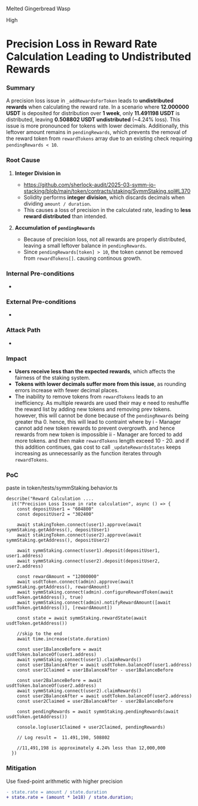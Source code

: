 Melted Gingerbread Wasp

High

# Precision Loss in Reward Rate Calculation Leading to Undistributed Rewards

### Summary

A precision loss issue in `_addRewardsForToken` leads to **undistributed rewards** when calculating the reward rate. In a scenario where **12.000000 USDT** is deposited for distribution over **1 week**, only **11.491198 USDT** is distributed, leaving **0.508802 USDT undistributed** (~4.24% loss). This issue is more pronounced for tokens with lower decimals. Additionally, this leftover amount remains in `pendingRewards`, which prevents the removal of the reward token from `rewardTokens` array due to an existing check requiring `pendingRewards < 10`.

### Root Cause

1. **Integer Division in** 
    -   https://github.com/sherlock-audit/2025-03-symm-io-stacking/blob/main/token/contracts/staking/SymmStaking.sol#L370
    - Solidity performs **integer division**, which discards decimals when dividing `amount / duration`.
    - This causes a loss of precision in the calculated rate, leading to **less reward distributed** than intended.

2. **Accumulation of `pendingRewards`**

    - Because of precision loss, not all rewards are properly distributed, leaving a small leftover balance in `pendingRewards`.
    - Since `pendingRewards[token] > 10`, the token cannot be removed from `rewardTokens[]`. causing continous growth.

### Internal Pre-conditions

-

### External Pre-conditions

-

### Attack Path

-

### Impact

- **Users receive less than the expected rewards**, which affects the fairness of the staking system.
- **Tokens with lower decimals suffer more from this issue**, as rounding errors increase with fewer decimal places.
- The inability to remove tokens from `rewardTokens` leads to an inefficiency. As multiple rewards are used their may e need to reshuffle the reward list by adding new tokens and removing prev tokens. however, this will cannot be done because of the `pendingRewards` being greater tha 0. hence, this will lead to contraint where by
   i - Manager cannot add new token rewards to prevent overgrowth. and hence rewards from new token is impossible
   ii - Manager are forced to add more tokens. and then make `rewardTokens` length exceed 10 - 20. and if this addition continues, gas cost to call `_updateRewardsStates` keeps increasing as unnecessarily as the function iterates through `rewardTokens`.


### PoC

paste in token/tests/symmStaking.behavior.ts



```solidity
describe("Reward Calculation ....
  it("Precision Loss Issue in rate calculation", async () => {
  	const depositUser1 = "604800"
  	const depositUser2 = "302400"
  
  	await stakingToken.connect(user1).approve(await symmStaking.getAddress(), depositUser1)
  	await stakingToken.connect(user2).approve(await symmStaking.getAddress(), depositUser2)
  
  	await symmStaking.connect(user1).deposit(depositUser1, user1.address)
  	await symmStaking.connect(user2).deposit(depositUser2, user2.address)
  
  	const rewardAmount = "12000000"
  	await usdtToken.connect(admin).approve(await symmStaking.getAddress(), rewardAmount)
  	await symmStaking.connect(admin).configureRewardToken(await usdtToken.getAddress(), true)
  	await symmStaking.connect(admin).notifyRewardAmount([await usdtToken.getAddress()], [rewardAmount])
  
  	const state = await symmStaking.rewardState(await usdtToken.getAddress())
  
  	//skip to the end
  	await time.increase(state.duration)
  
  	const user1BalanceBefore = await usdtToken.balanceOf(user1.address)
  	await symmStaking.connect(user1).claimRewards()
  	const user1BalanceAfter = await usdtToken.balanceOf(user1.address)
  	const user1Claimed = user1BalanceAfter - user1BalanceBefore
  
  	const user2BalanceBefore = await usdtToken.balanceOf(user2.address)
  	await symmStaking.connect(user2).claimRewards()
  	const user2BalanceAfter = await usdtToken.balanceOf(user2.address)
  	const user2Claimed = user2BalanceAfter - user2BalanceBefore
  
  	const pendingRewards = await symmStaking.pendingRewards(await usdtToken.getAddress())
  
  	console.log(user1Claimed + user2Claimed, pendingRewards)
  
  	// Log result =  11.491,198, 508802
  
  	//11,491,198 is approximately 4.24% less than 12,000,000
  })
```

### Mitigation

Use fixed-point arithmetic with higher precision
```diff
- state.rate = amount / state.duration
+ state.rate = (amount * 1e18) / state.duration;
```